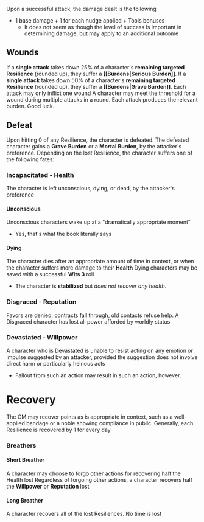 Upon a successful attack, the damage dealt is the following
- 1 base damage + 1 for each nudge applied + Tools bonuses
    - It does not seem as though the level of success is important in determining damage, but may apply to an additional outcome
## Wounds
If a **single attack** takes down 25% of a character's **remaining targeted Resilience** (rounded up), they suffer a **[[Burdens|Serious Burden]]**.
If a **single attack** takes down 50% of a character's **remaining targeted Resilience** (rounded up), they suffer a **[[Burdens|Grave Burden]]**.
Each attack may only inflict one wound
A character may meet the threshold for a wound during multiple attacks in a round. Each attack produces the relevant burden. Good luck.
## Defeat
Upon hitting 0 of any Resilience, the character is defeated.
The defeated character gains a **Grave Burden** or a **Mortal Burden**, by the attacker's preference.
Depending on the lost Resilience, the character suffers one of the following fates:
### Incapacitated - Health
The character is left unconscious, dying, or dead, by the attacker's preference
#### Unconscious
Unconscious characters wake up at a "dramatically appropriate moment"
- Yes, that's what the book literally says
#### Dying
The character dies after an appropriate amount of time in context, or when the character suffers more damage to their **Health**
Dying characters may be saved with a successful **Wits 3** roll
- The character is **stabilized** but _does not recover any health_.
### Disgraced - Reputation
Favors are denied, contracts fall through, old contacts refuse help. A Disgraced character has lost all power afforded by worldly status
### Devastated - Willpower
A character who is Devastated is unable to resist acting on any emotion or impulse suggested by an attacker, provided the suggestion does not involve direct harm or particularly heinous acts
- Fallout from such an action may result in such an action, however.
# Recovery
The GM may recover points as is appropriate in context, such as a well-applied bandage or a noble showing compliance in public.
Generally, each Resilience is recovered by 1 for every day
### Breathers
#### Short Breather
A character may choose to forgo other actions for recovering half the Health lost
Regardless of forgoing other actions, a character recovers half the **Willpower** or **Reputation** lost
#### Long Breather
A character recovers all of the lost Resiliences. No time is lost